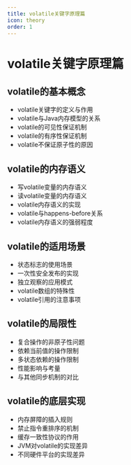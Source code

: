 ```yaml
---
title: volatile关键字原理篇
icon: theory
order: 1
---
```


# volatile关键字原理篇

## volatile的基本概念

- volatile关键字的定义与作用
- volatile与Java内存模型的关系
- volatile的可见性保证机制
- volatile的有序性保证机制
- volatile不保证原子性的原因

## volatile的内存语义

- 写volatile变量的内存语义
- 读volatile变量的内存语义
- volatile内存语义的实现
- volatile与happens-before关系
- volatile内存语义的强弱程度

## volatile的适用场景

- 状态标志的使用场景
- 一次性安全发布的实现
- 独立观察的应用模式
- volatile数组的特殊性
- volatile引用的注意事项

## volatile的局限性

- 复合操作的非原子性问题
- 依赖当前值的操作限制
- 多状态依赖的操作限制
- 性能影响与考量
- 与其他同步机制的对比

## volatile的底层实现

- 内存屏障的插入规则
- 禁止指令重排序的机制
- 缓存一致性协议的作用
- JVM对volatile的实现差异
- 不同硬件平台的实现差异
